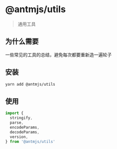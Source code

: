 # @antmjs/utils

> 通用工具

## 为什么需要

一些常见的工具的总结，避免每次都要重新造一遍轮子

## 安装

```bash
yarn add @antmjs/utils
```

## 使用

```js
import {
  stringify,
  parse,
  encodeParams,
  decodeParams,
  version,
} from '@antmjs/utils'
```
